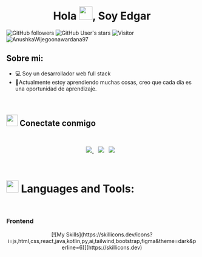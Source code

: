 <div align="center" width="50">
    
</div>
<h1 align="center">Hola <img src="https://media.giphy.com/media/hvRJCLFzcasrR4ia7z/giphy.gif" width="35">, Soy Edgar</h1>

![GitHub followers](https://img.shields.io/github/followers/AnushkaWijegoonawardana97?style=social) ![GitHub User's stars](https://img.shields.io/github/stars/AnushkaWijegoonawardana97?style=social) ![Visitor](https://visitor-badge.laobi.icu/badge?page_id=AnushkaWijegoonawardana97.repoName) <img src="https://komarev.com/ghpvc/?username=AnushkaWijegoonawardana97" alt="AnushkaWijegoonawardana97" />

## Sobre mi:

- 💻 Soy un desarrollador web full stack
- 🌱Actualmente estoy aprendiendo muchas cosas, creo que cada día es una oportunidad de aprendizaje.


<br>

## <img src="https://media.giphy.com/media/iY8CRBdQXODJSCERIr/giphy.gif" width="30px"> Conectate conmigo

<br>
<p align='center'>
<a href="mailto:edgarchavezg93@gmail.com" target="_blank">
<img src="https://img.shields.io/badge/Gmail-D14836?style=for-the-badge&logo=gmail&logoColor=white">
</a>&nbsp;&nbsp;
<a href="https://www.instagram.com/edgarezed" target="_blank">
<img src="https://img.shields.io/badge/edgarchavez-%23E4405F.svg?style=for-the-badge&logo=Instagram&logoColor=white"></a>&nbsp;&nbsp;
<a href="https://linkedin.com/in/edgar-chavez-garcia-59002b227" target="_blank">
<img src="https://img.shields.io/badge/linkedin-%230077B5.svg?style=for-the-badge&logo=linkedin&logoColor=white"></a>&nbsp;&nbsp;


</p>
<br>

# <img src = "https://media2.giphy.com/media/QssGEmpkyEOhBCb7e1/giphy.gif?cid=ecf05e47a0n3gi1bfqntqmob8g9aid1oyj2wr3ds3mg700bl&rid=giphy.gif" width = 32px> Languages and Tools:

<br>

### Frontend  
<div align="center">  
    [![My Skills](https://skillicons.dev/icons?i=js,html,css,react,java,kotlin,py,ai,tailwind,bootstrap,figma&theme=dark&perline=6)](https://skillicons.dev)
</div>
</td><td valign="top" width="33%">








